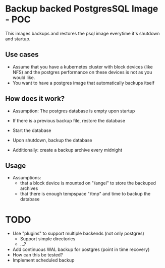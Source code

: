 # Backup backed PostgresSQL Image - POC

This images backups and restores the psql image everytime it's shutdown and startup.

## Use cases
- Assume that you have a kubernetes cluster with block devices (like NFS) and the postgres performance on these devices is not as you would like.
- You want to have a postgres image that automatically backups itself

## How does it work?

* Assumption: The postgres database is empty upon startup
* If there is a previous backup file, restore the database
* Start the database
* Upon shutdown, backup the database

* Additionally: create a backup archive every midnight

## Usage

* Assumptions:
    * that a block device is mounted on "/angel" to store the backuped archives
    * that there is enough tempspace "/tmp" and time to backup the database
    

# TODO

* Use "plugins" to support multiple backends (not only postgres)
    * Support simple directories
    * ...?
* Add continuous WAL backup for postgres (point in time recovery)
* How can this be tested?
* Implement scheduled backup


